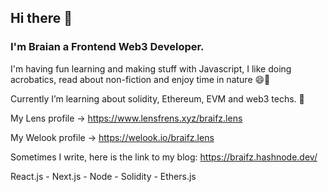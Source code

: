 ## Hi there 👋

### I'm Braian a Frontend Web3 Developer.

I'm having fun learning and making stuff with Javascript,
I like doing acrobatics, read about non-fiction and enjoy time in nature 😄🌱

Currently I’m learning about solidity, Ethereum, EVM and web3 techs. 🦾

My Lens profile -> https://www.lensfrens.xyz/braifz.lens

My Welook profile -> https://welook.io/braifz.lens

Sometimes I write, here is the link to my blog: https://braifz.hashnode.dev/  

React.js - Next.js - Node - Solidity - Ethers.js

<!--
**Braifz/braifz** is a ✨ _special_ ✨ repository because its `README.md` (this file) appears on your GitHub profile.

Here are some ideas to get you started:

- 🔭 I’m currently working on ...
- 🌱 I’m currently learning ...
- 👯 I’m looking to collaborate on ...
- 🤔 I’m looking for help with ...
- 💬 Ask me about ...
- 📫 How to reach me: ...
- 😄 Pronouns: ...
- ⚡ Fun fact: ...
-->
